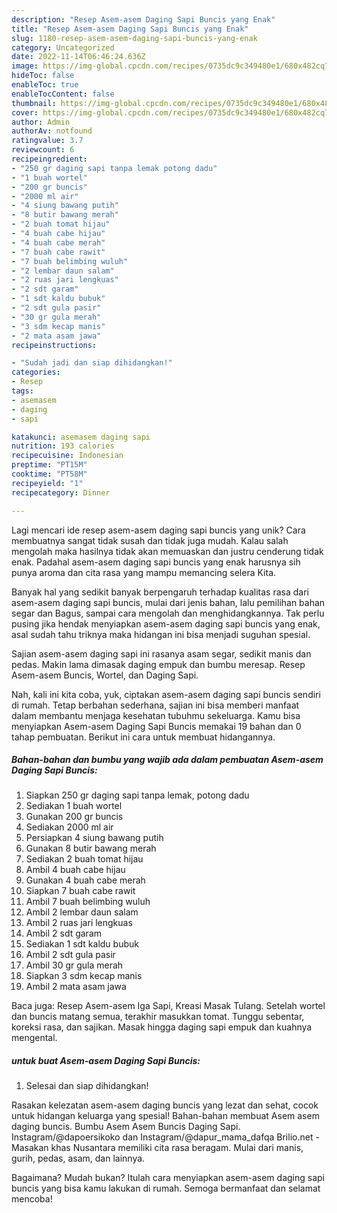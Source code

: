 ```yaml
---
description: "Resep Asem-asem Daging Sapi Buncis yang Enak"
title: "Resep Asem-asem Daging Sapi Buncis yang Enak"
slug: 1180-resep-asem-asem-daging-sapi-buncis-yang-enak
category: Uncategorized
date: 2022-11-14T06:46:24.636Z
image: https://img-global.cpcdn.com/recipes/0735dc9c349480e1/680x482cq70/asem-asem-daging-sapi-buncis-foto-resep-utama.jpg
hideToc: false
enableToc: true
enableTocContent: false
thumbnail: https://img-global.cpcdn.com/recipes/0735dc9c349480e1/680x482cq70/asem-asem-daging-sapi-buncis-foto-resep-utama.jpg
cover: https://img-global.cpcdn.com/recipes/0735dc9c349480e1/680x482cq70/asem-asem-daging-sapi-buncis-foto-resep-utama.jpg
author: Admin
authorAv: notfound
ratingvalue: 3.7
reviewcount: 6
recipeingredient:
- "250 gr daging sapi tanpa lemak potong dadu"
- "1 buah wortel"
- "200 gr buncis"
- "2000 ml air"
- "4 siung bawang putih"
- "8 butir bawang merah"
- "2 buah tomat hijau"
- "4 buah cabe hijau"
- "4 buah cabe merah"
- "7 buah cabe rawit"
- "7 buah belimbing wuluh"
- "2 lembar daun salam"
- "2 ruas jari lengkuas"
- "2 sdt garam"
- "1 sdt kaldu bubuk"
- "2 sdt gula pasir"
- "30 gr gula merah"
- "3 sdm kecap manis"
- "2 mata asam jawa"
recipeinstructions:

- "Sudah jadi dan siap dihidangkan!"
categories:
- Resep
tags:
- asemasem
- daging
- sapi

katakunci: asemasem daging sapi 
nutrition: 193 calories
recipecuisine: Indonesian
preptime: "PT15M"
cooktime: "PT58M"
recipeyield: "1"
recipecategory: Dinner

---
```





Lagi mencari ide resep asem-asem daging sapi buncis yang unik? Cara membuatnya sangat tidak susah dan tidak juga mudah. Kalau salah mengolah maka hasilnya tidak akan memuaskan dan justru cenderung tidak enak. Padahal asem-asem daging sapi buncis yang enak harusnya sih punya aroma dan cita rasa yang mampu memancing selera Kita.





Banyak hal yang sedikit banyak berpengaruh terhadap kualitas rasa dari asem-asem daging sapi buncis, mulai dari jenis bahan, lalu pemilihan bahan segar dan Bagus, sampai cara mengolah dan menghidangkannya. Tak perlu pusing jika hendak menyiapkan asem-asem daging sapi buncis yang enak,      asal sudah tahu triknya maka hidangan ini bisa menjadi suguhan spesial.














Sajian asem-asem daging sapi ini rasanya asam segar, sedikit manis dan pedas. Makin lama dimasak daging empuk dan bumbu meresap. Resep Asem-asem Buncis, Wortel, dan Daging Sapi.






Nah, kali ini kita coba, yuk, ciptakan asem-asem daging sapi buncis sendiri di rumah. Tetap berbahan sederhana, sajian ini bisa memberi manfaat dalam membantu menjaga kesehatan tubuhmu sekeluarga. Kamu bisa menyiapkan Asem-asem Daging Sapi Buncis memakai 19 bahan dan 0 tahap pembuatan. Berikut ini cara untuk membuat hidangannya.

<!--inarticleads1-->

##### Bahan-bahan dan bumbu yang wajib ada dalam pembuatan Asem-asem Daging Sapi Buncis:

1. Siapkan 250 gr daging sapi tanpa lemak, potong dadu
1. Sediakan 1 buah wortel
1. Gunakan 200 gr buncis
1. Sediakan 2000 ml air
1. Persiapkan 4 siung bawang putih
1. Gunakan 8 butir bawang merah
1. Sediakan 2 buah tomat hijau
1. Ambil 4 buah cabe hijau
1. Gunakan 4 buah cabe merah
1. Siapkan 7 buah cabe rawit
1. Ambil 7 buah belimbing wuluh
1. Ambil 2 lembar daun salam
1. Ambil 2 ruas jari lengkuas
1. Ambil 2 sdt garam
1. Sediakan 1 sdt kaldu bubuk
1. Ambil 2 sdt gula pasir
1. Ambil 30 gr gula merah
1. Siapkan 3 sdm kecap manis
1. Ambil 2 mata asam jawa


Baca juga: Resep Asem-asem Iga Sapi, Kreasi Masak Tulang. Setelah wortel dan buncis matang semua, terakhir masukkan tomat. Tunggu sebentar, koreksi rasa, dan sajikan. Masak hingga daging sapi empuk dan kuahnya mengental. 

<!--inarticleads2-->

#####  untuk buat Asem-asem Daging Sapi Buncis:


1. Selesai dan siap dihidangkan!

Rasakan kelezatan asem-asem daging buncis yang lezat dan sehat, cocok untuk hidangan keluarga yang spesial! Bahan-bahan membuat Asem asem daging buncis. Bumbu Asem Asem Buncis Daging Sapi. Instagram/@dapoersikoko dan Instagram/@dapur_mama_dafqa Brilio.net - Masakan khas Nusantara memiliki cita rasa beragam. Mulai dari manis, gurih, pedas, asam, dan lainnya. 

Bagaimana? Mudah bukan? Itulah cara menyiapkan asem-asem daging sapi buncis yang bisa kamu lakukan di rumah. Semoga bermanfaat dan selamat mencoba!
